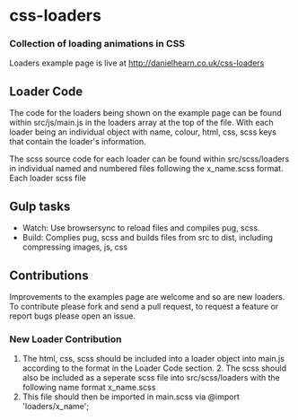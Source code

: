 # css-loaders

### Collection of loading animations in CSS

Loaders example page is live at http://danielhearn.co.uk/css-loaders

## Loader Code

The code for the loaders being shown on the example page can be found within src/js/main.js in the loaders array at the top of the file. With each loader being an individual object with name, colour, html, css, scss keys that contain the loader's information. 

The scss source code for each loader can be found within src/scss/loaders in individual named and numbered files following the x_name.scss format. Each loader scss file

## Gulp tasks
- Watch: Use browsersync to reload files and compiles pug, scss.
- Build: Complies pug, scss and builds files from src to dist, including compressing images, js, css

## Contributions

Improvements to the examples page are welcome and so are new loaders.
To contribute please fork and send a pull request, to request a feature or report bugs please open an issue.

### New Loader Contribution

1. The html, css, scss should be included into a loader object into main.js according to the format in the Loader Code section. 2. The scss should also be included as a seperate scss file into src/scss/loaders with the following name format x_name.scss
3. This file should then be imported in main.scss via @import 'loaders/x_name';
